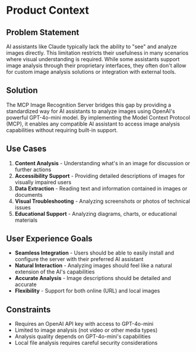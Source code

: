 # Product Context

## Problem Statement
AI assistants like Claude typically lack the ability to "see" and analyze images directly. This limitation restricts their usefulness in many scenarios where visual understanding is required. While some assistants support image analysis through their proprietary interfaces, they often don't allow for custom image analysis solutions or integration with external tools.

## Solution
The MCP Image Recognition Server bridges this gap by providing a standardized way for AI assistants to analyze images using OpenAI's powerful GPT-4o-mini model. By implementing the Model Context Protocol (MCP), it enables any compatible AI assistant to access image analysis capabilities without requiring built-in support.

## Use Cases
1. **Content Analysis** - Understanding what's in an image for discussion or further actions
2. **Accessibility Support** - Providing detailed descriptions of images for visually impaired users
3. **Data Extraction** - Reading text and information contained in images or documents
4. **Visual Troubleshooting** - Analyzing screenshots or photos of technical issues
5. **Educational Support** - Analyzing diagrams, charts, or educational materials

## User Experience Goals
- **Seamless Integration** - Users should be able to easily install and configure the server with their preferred AI assistant
- **Natural Interaction** - Analyzing images should feel like a natural extension of the AI's capabilities
- **Accurate Analysis** - Image descriptions should be detailed and accurate
- **Flexibility** - Support for both online (URL) and local images

## Constraints
- Requires an OpenAI API key with access to GPT-4o-mini
- Limited to image analysis (not video or other media types)
- Analysis quality depends on GPT-4o-mini's capabilities
- Local file analysis requires careful security considerations 